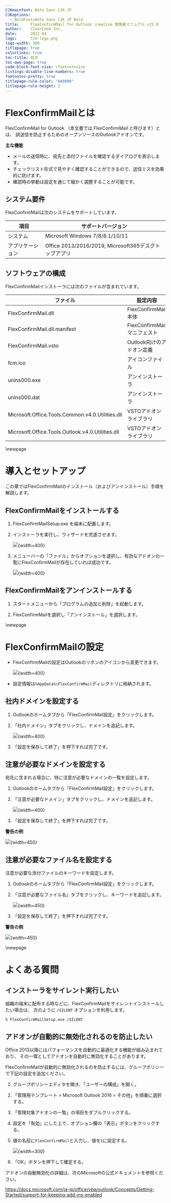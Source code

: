 ```yaml
---
CJKmainfont: Noto Sans CJK JP
CJKoptions:
  - BoldFont=Noto Sans CJK JP Bold
title:     FlexConfirmMail for Outlook \newline 管理者マニュアル v22.0
author:    ClearCode Inc.
date:      2022-04
logo:      fcm-logo.png
logo-width: 300
titlepage: true
colorlinks: true
toc-title: 目次
toc-own-page: true
code-block-font-size: \footnotesize
listings-disable-line-numbers: true
footnotes-pretty: true
titlepage-rule-color: "AA0000"
titlepage-rule-height: 2
---
```


# FlexConfirmMailとは

FlexConfirmMail for Outlook （本文書では FlexConfirmMail と呼びます）とは、
誤送信を防止するためのオープンソースのOutlookアドオンです。

**主な機能**

 * メールの送信時に、宛先と添付ファイルを確認するダイアログを表示します。
 * チェックリスト形式で見やすく確認することができるので、送信ミスを効果的に防げます。
 * 確認時の挙動は設定を通じて細かく調整することが可能です。

## システム要件

FlexConfirmMailは次のシステムをサポートしています。

 | 項目             | サポートバージョン |
 | ---------------- | ------------------ |
 | システム         | Microsoft Windows 7/8/8.1/10/11 |
 | アプリケーション | Office 2013/2016/2019, Microsoft365デスクトップアプリ |

## ソフトウェアの構成

FlexConfirmMailインストーラには次のファイルが含まれています。

| ファイル                     |  設定内容                           |
| ---------------------------- | ----------------------------------- |
| FlexConfirmMail.dll          | FlexConfirmMail本体                 |
| FlexConfirmMail.dll.manifest | FlexConfirmMailマニフェスト         |
| FlexConfirmMail.vsto         | Outlook向けのアドオン定義           |
| fcm.ico                      | アイコンファイル                    |
| unins000.exe                 | アンインストーラ                    |
| unins000.dat                 | アンインストーラ                    |
| Microsoft.Office.Tools.Common.v4.0.Utilities.dll | VSTOアドオンライブラリ |
| Microsoft.Office.Tools.Outlook.v4.0.Utilities.dll | VSTOアドオンライブラリ |

\newpage

# 導入とセットアップ

この章ではFlexConfirmMailのインストール（およびアンインストール）手順を解説します。

## FlexConfirmMailをインストールする

1. FlexConfirmMailSetup.exe を端末に配置します。

2. インストーラを実行し、ウィザードを完遂させます。

   ![](installer.png){width=400}

3. メニューバーの「ファイル」からオプションを選択し、有効なアドオンの一覧にFlexConfirmMailが存在していれば成功です。

   ![](option.png){width=400}

## FlexConfirmMailをアンインストールする

 1. スタートメニューから「プログラムの追加と削除」を起動します。

 2. FlexConfirmMailを選択し「アンインストール」を選択します。

\newpage

# FlexConfirmMailの設定

 * FlexConfirmMailの設定はOutlookのリボンのアイコンから変更できます。

   ![](Ribbon.png){width=400}

 * 設定情報は`%AppData%\FlexConfirmMail`ディレクトリに格納されます。

## 社内ドメインを設定する

 1. Outlookのホームタブから「FlexConfirmMail設定」をクリックします。

 2. 「社内ドメイン」タブをクリックし、ドメインを追記します。

    ![](TrustedDomains.png){width=400}

 3. 「設定を保存して終了」を押下すれば完了です。

## 注意が必要なドメインを設定する

宛先に含まれる場合に、特に注意が必要なドメインの一覧を設定します。

 1. Outlookのホームタブから「FlexConfirmMail設定」をクリックします。

 2. 「注意が必要なドメイン」タブをクリックし、ドメインを追記します。

    ![](UnsafeDomains.png){width=400}

 3. 「設定を保存して終了」を押下すれば完了です。

**警告の例**

![](UnsafeDomainsExample.png){width=450}

## 注意が必要なファイル名を設定する

注意が必要な添付ファイルのキーワードを設定します。

 1. Outlookのホームタブから「FlexConfirmMail設定」をクリックします。

 2. 「注意が必要なファイル名」タブをクリックし、キーワードを追記します。

    ![](UnsafeFiles.png){width=450}

 3. 「設定を保存して終了」を押下すれば完了です。

**警告の例**

![](UnsafeFilesExample.png){width=450}

\newpage

# よくある質問

## インストーラをサイレント実行したい

組織の端末に配布する時などに、FlexConfirmMailをサイレントインストールしたい場合は、
次のように `/SILENT` オプションを利用します。

```
% FlexConfirmMailSetup.exe /SILENT
```

## アドオンが自動的に無効化されるのを防止したい

Office 2013以降にはパフォーマンスを自動的に最適化する機能が組み込まれており、
その一環としてアドオンを自動的に無効化することがあります。

FlexConfirmMailが自動的に無効化されるのを防止するには、グループポリシーで下記の設定を追加ください。

 1. グループポリシーエディタを開き、「ユーザーの構成」を開く。

 2. 「管理用テンプレート > Microsoft Outlook 2016 > その他」を順番に選択する。

 3. 「管理対象アドオンの一覧」の項目をダブルクリックする。

 4. 設定を「有効」にした上で、オプション欄の「表示」ボタンをクリックする。

 5. 値の名前に`FlexConfirmMail`と入力し、値を`1`に設定する。

    ![](resiliency.png){width=300}

 6. 「OK」ボタンを押下して確定する。

アドオンの自動無効化の詳細は、次のMicrosoftの公式ドキュメントを参照ください。

https://docs.microsoft.com/ja-jp/office/vba/outlook/Concepts/Getting-Started/support-for-keeping-add-ins-enabled
